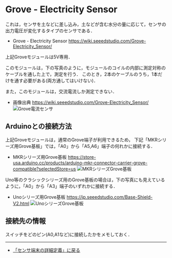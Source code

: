 # Grove - Electricity Sensor

これは，センサを土などに差し込み，土などが含む水分の量に応じて，センサの出力電圧が変化するタイプのセンサである．

- Grove - Electricity Sensor https://wiki.seeedstudio.com/Grove-Electricity_Sensor/

上記Groveモジュールは5V専用．

このモジュールは，下の写真のように，モジュールのコイルの内部に測定対称のケーブルを通した上で，測定を行う．
このとき，2本のケーブルのうち，1本だけを通す必要がある(両方通してはいけない)．

また，このモジュールは，交流電流しか測定できない．

- 画像出典 https://wiki.seeedstudio.com/Grove-Electricity_Sensor/
![Grove電流センサ](../images/grove_current.jpg)

## Arduinoとの接続方法
上記Groveモジュールは，通常のGrove端子が利用できるため，
下記「MKRシリーズ用Grove基板」では，「A0」から「A5,A6」端子の何れかに接続する．

- MKRシリーズ用Grove基板 https://store-usa.arduino.cc/products/arduino-mkr-connector-carrier-grove-compatible?selectedStore=us
![MKRシリーズGrove基板](../images/MKR_carrier.png)

Uno等のクラシックシリーズ用のGrove基板の場合は，下の写真にも見えているように，「A0」から「A3」端子のいずれかに接続する．
- Unoシリーズ用Grove基板  https://jp.seeedstudio.com/Base-Shield-V2.html 
![UnoシリーズGrove基板](../images/Groveシールド.jpg)


## 接続先の情報

スイッチをどのピン(A0,A1など)に接続したかをメモしておく．

***

- [「センサ端末の詳細定義」に戻る](../SensorSelection.md)


